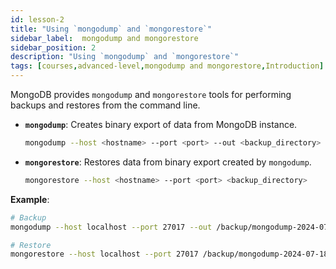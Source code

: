 ```yaml
---
id: lesson-2
title: "Using `mongodump` and `mongorestore`"
sidebar_label:  mongodump and mongorestore
sidebar_position: 2
description: "Using `mongodump` and `mongorestore`"
tags: [courses,advanced-level,mongodump and mongorestore,Introduction]
---  
```

 

MongoDB provides `mongodump` and `mongorestore` tools for performing backups and restores from the command line.

- **`mongodump`**: Creates binary export of data from MongoDB instance.
  ```bash
  mongodump --host <hostname> --port <port> --out <backup_directory>
  ```

- **`mongorestore`**: Restores data from binary export created by `mongodump`.
  ```bash
  mongorestore --host <hostname> --port <port> <backup_directory>
  ```

**Example**:
```bash
# Backup
mongodump --host localhost --port 27017 --out /backup/mongodump-2024-07-18

# Restore
mongorestore --host localhost --port 27017 /backup/mongodump-2024-07-18
```
